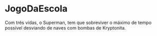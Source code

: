 # JogoDaEscola
Com três vidas, o Superman, tem que sobreviver o máximo de tempo possível desviando de naves com bombas de Kryptonita.
